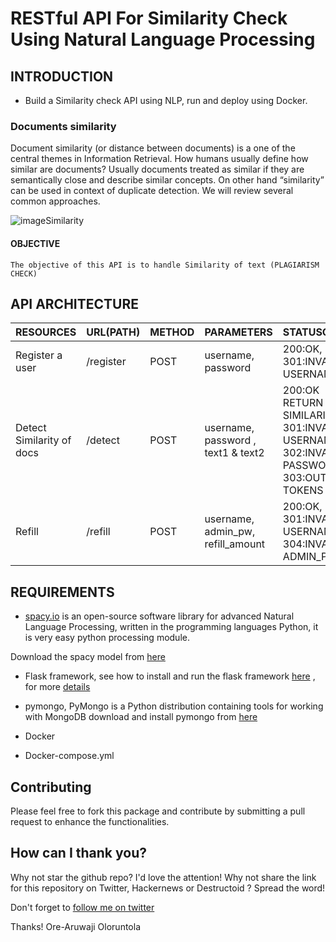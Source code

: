 # RESTful API For Similarity Check Using Natural Language Processing

## INTRODUCTION

- Build a Similarity check API using NLP, run and deploy using Docker. 

### Documents similarity
Document similarity (or distance between documents) is a one of the central themes in Information Retrieval. How humans usually define how similar are documents? Usually documents treated as similar if they are semantically close and describe similar concepts. On other hand “similarity” can be used in context of duplicate detection. We will review several common approaches.

![imageSimilarity](https://miro.medium.com/max/1838/1*l-BZLW3JUHd1MZbNq1MjQA.png)


#### OBJECTIVE
`The objective of this API is to handle Similarity of text (PLAGIARISM CHECK) `

## API ARCHITECTURE
|RESOURCES |URL(PATH) |METHOD |PARAMETERS |STATUSCODE|
|----------|-------|--------|--------------|----------|
|Register a user | /register | POST | username, password | 200:OK,  301:INVALID USERNAME |
|Detect Similarity of docs | /detect | POST | username, password , text1 & text2 |200:OK RETURN SIMILARITY ,   301:INVALID USERNAME,    302:INVALID PASSWORD,    303:OUT OF TOKENS
|Refill | /refill | POST | username,  admin_pw,  refill_amount |  200:OK,  301:INVALID USERNAME , 304:INVALID ADMIN_PW


## REQUIREMENTS
- [spacy.io](https://spacy.io/models/en) is  an open-source software library for advanced Natural Language Processing, written in the programming languages Python, it is very easy python processing module. 

Download the spacy model from [here](https://github.com/explosion/spacy-models/releases//tag/en_core_web_sm-2.1.0)

- Flask framework, see how to install and run the flask framework [here](https://github.com/pallets/flask) , for more [details](https://www.fullstackpython.com/flask.html)

- pymongo, PyMongo is a Python distribution containing tools for working with MongoDB download and install pymongo from [here](https://api.mongodb.com/python/current/)

- Docker

- Docker-compose.yml

## Contributing 
 Please feel free to fork this package and contribute by submitting a pull request to enhance the functionalities.

## How can I thank you?
Why not star the github repo? I'd love the attention! Why not share the link for this repository on Twitter, Hackernews or Destructoid ? Spread the word! 

Don't forget to [follow me on twitter](https://twitter.com/thecraftman_)

Thanks! Ore-Aruwaji Oloruntola



